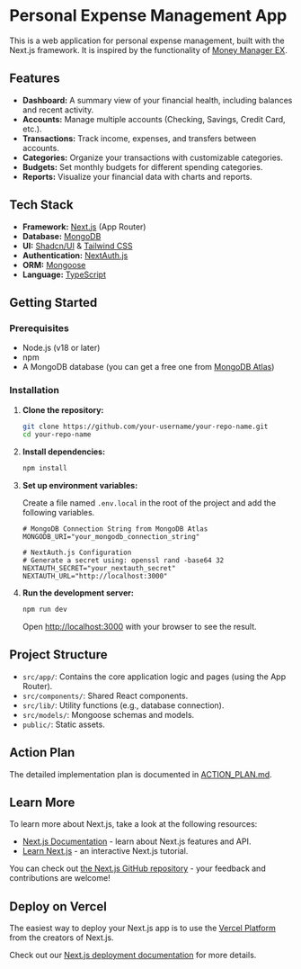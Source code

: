 # Personal Expense Management App

This is a web application for personal expense management, built with the Next.js framework. It is inspired by the functionality of [Money Manager EX](https://github.com/moneymanagerex/moneymanagerex).

## Features

- **Dashboard:** A summary view of your financial health, including balances and recent activity.
- **Accounts:** Manage multiple accounts (Checking, Savings, Credit Card, etc.).
- **Transactions:** Track income, expenses, and transfers between accounts.
- **Categories:** Organize your transactions with customizable categories.
- **Budgets:** Set monthly budgets for different spending categories.
- **Reports:** Visualize your financial data with charts and reports.

## Tech Stack

- **Framework:** [Next.js](https://nextjs.org/) (App Router)
- **Database:** [MongoDB](https://www.mongodb.com/)
- **UI:** [Shadcn/UI](https://ui.shadcn.com/) & [Tailwind CSS](https://tailwindcss.com/)
- **Authentication:** [NextAuth.js](https://next-auth.js.org/)
- **ORM:** [Mongoose](https://mongoosejs.com/)
- **Language:** [TypeScript](https://www.typescriptlang.org/)

## Getting Started

### Prerequisites

- Node.js (v18 or later)
- npm
- A MongoDB database (you can get a free one from [MongoDB Atlas](https://www.mongodb.com/atlas/database))

### Installation

1.  **Clone the repository:**
    ```bash
    git clone https://github.com/your-username/your-repo-name.git
    cd your-repo-name
    ```

2.  **Install dependencies:**
    ```bash
    npm install
    ```

3.  **Set up environment variables:**

    Create a file named `.env.local` in the root of the project and add the following variables.

    ```env
    # MongoDB Connection String from MongoDB Atlas
    MONGODB_URI="your_mongodb_connection_string"

    # NextAuth.js Configuration
    # Generate a secret using: openssl rand -base64 32
    NEXTAUTH_SECRET="your_nextauth_secret"
    NEXTAUTH_URL="http://localhost:3000"
    ```

4.  **Run the development server:**
    ```bash
    npm run dev
    ```

    Open [http://localhost:3000](http://localhost:3000) with your browser to see the result.

## Project Structure

- `src/app/`: Contains the core application logic and pages (using the App Router).
- `src/components/`: Shared React components.
- `src/lib/`: Utility functions (e.g., database connection).
- `src/models/`: Mongoose schemas and models.
- `public/`: Static assets.

## Action Plan

The detailed implementation plan is documented in [ACTION_PLAN.md](ACTION_PLAN.md).

## Learn More

To learn more about Next.js, take a look at the following resources:

- [Next.js Documentation](https://nextjs.org/docs) - learn about Next.js features and API.
- [Learn Next.js](https://nextjs.org/learn) - an interactive Next.js tutorial.

You can check out [the Next.js GitHub repository](https://github.com/vercel/next.js) - your feedback and contributions are welcome!

## Deploy on Vercel

The easiest way to deploy your Next.js app is to use the [Vercel Platform](https://vercel.com/new?utm_medium=default-template&filter=next.js&utm_source=create-next-app&utm_campaign=create-next-app-readme) from the creators of Next.js.

Check out our [Next.js deployment documentation](https://nextjs.org/docs/app/building-your-application/deploying) for more details.
